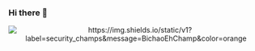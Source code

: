 ### Hi there 👋

<!--
**larissafonsecazup/larissafonsecazup** is a ✨ _special_ ✨ repository because its `README.md` (this file) appears on your GitHub profile.

Here are some ideas to get you started:

- 🔭 I’m currently working on ...
- 🌱 I’m currently learning ...
- 👯 I’m looking to collaborate on ...
- 🤔 I’m looking for help with ...
- 💬 Ask me about ...
- 📫 How to reach me: ...
- 😄 Pronouns: ...
- ⚡ Fun fact: ...
-->
<p align=center><img src=https://img.shields.io/static/v1?label=security_champs&message=BichaoEhChamp&color=orange alt=https://img.shields.io/static/v1?label=security_champs&message=BichaoEhChamp&color=orange /></p>

